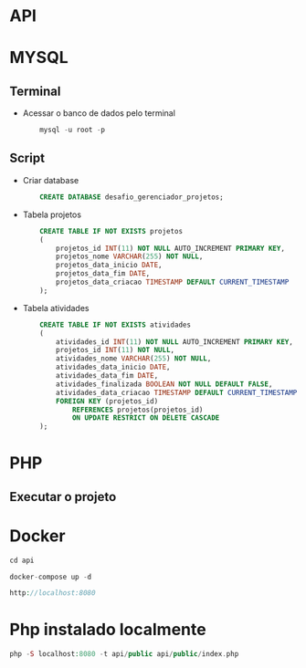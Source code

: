 # API

# MYSQL
## Terminal
- Acessar o banco de dados pelo terminal
    ~~~~sql
        mysql -u root -p
    ~~~~
    
## Script

-  Criar database 
    ~~~~sql
        CREATE DATABASE desafio_gerenciador_projetos;
    ~~~~

- Tabela projetos
    ~~~~sql
        CREATE TABLE IF NOT EXISTS projetos
        (
            projetos_id INT(11) NOT NULL AUTO_INCREMENT PRIMARY KEY,
            projetos_nome VARCHAR(255) NOT NULL,
            projetos_data_inicio DATE,
            projetos_data_fim DATE,
            projetos_data_criacao TIMESTAMP DEFAULT CURRENT_TIMESTAMP
        );
    
- Tabela atividades
    ~~~~sql
        CREATE TABLE IF NOT EXISTS atividades
        (
            atividades_id INT(11) NOT NULL AUTO_INCREMENT PRIMARY KEY,
            projetos_id INT(11) NOT NULL,
            atividades_nome VARCHAR(255) NOT NULL,
            atividades_data_inicio DATE,
            atividades_data_fim DATE,
            atividades_finalizada BOOLEAN NOT NULL DEFAULT FALSE,
            atividades_data_criacao TIMESTAMP DEFAULT CURRENT_TIMESTAMP,
            FOREIGN KEY (projetos_id)
                REFERENCES projetos(projetos_id)
                ON UPDATE RESTRICT ON DELETE CASCADE
        );
    ~~~~

# PHP

## Executar o projeto
# Docker
~~~~php
cd api

docker-compose up -d

http://localhost:8080
~~~~

# Php instalado localmente
~~~~php
php -S localhost:8080 -t api/public api/public/index.php
~~~~


